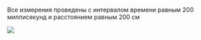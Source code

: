 
Все измерения проведены с интервалом времени равным 200 миллисекунд и расстоянием равным 200 см

![](/path/to/img.jpg)
